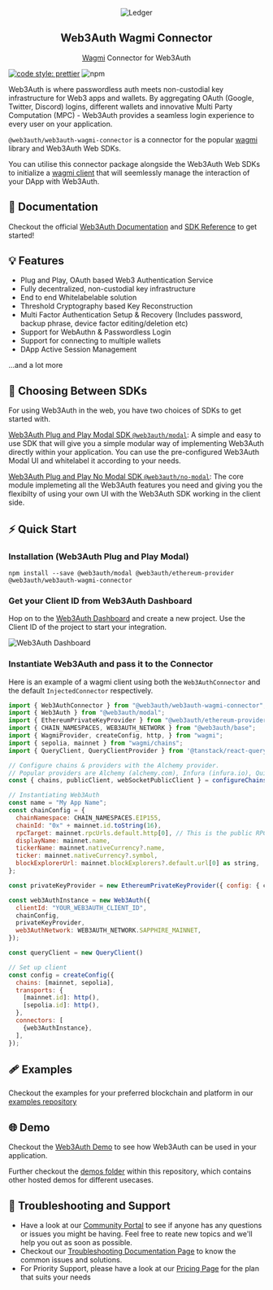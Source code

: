 <p align="center">
 <img src="https://web3auth.io/images/w3a-L-Favicon-1.svg" align="center" alt="Ledger" />
 <h2 align="center">Web3Auth Wagmi Connector</h2>
 <p align="center"><a href="https://github.com/tmm/wagmi">Wagmi</a> Connector for Web3Auth</p>
</p>

[![code style: prettier](https://img.shields.io/badge/code_style-prettier-ff69b4.svg?style=flat-square)](https://github.com/prettier/prettier)
![npm](https://img.shields.io/npm/dw/@web3auth/web3auth-wagmi-connector)

Web3Auth is where passwordless auth meets non-custodial key infrastructure for Web3 apps and wallets. By aggregating OAuth (Google, Twitter, Discord) logins, different wallets and innovative Multi Party Computation (MPC) - Web3Auth provides a seamless login experience to every user on your application.

`@web3auth/web3auth-wagmi-connector` is a connector for the popular [wagmi](https://github.com/tmm/wagmi) library and Web3Auth Web SDKs. 

You can utilise this connector package alongside the Web3Auth Web SDKs to  initialize a [wagmi client](https://wagmi.sh/docs/client) that will seemlessly manage the interaction of your DApp with Web3Auth.

## 📖 Documentation

Checkout the official [Web3Auth Documentation](https://web3auth.io/docs) and [SDK Reference](https://web3auth.io/docs/sdk/web/) to get started!

## 💡 Features

- Plug and Play, OAuth based Web3 Authentication Service
- Fully decentralized, non-custodial key infrastructure
- End to end Whitelabelable solution
- Threshold Cryptography based Key Reconstruction
- Multi Factor Authentication Setup & Recovery (Includes password, backup phrase, device factor editing/deletion etc)
- Support for WebAuthn & Passwordless Login
- Support for connecting to multiple wallets
- DApp Active Session Management

...and a lot more

## 💭 Choosing Between SDKs

For using Web3Auth in the web, you have two choices of SDKs to get started with.

[Web3Auth Plug and Play Modal SDK `@web3auth/modal`](https://web3auth.io/docs/sdk/web/modal/): A simple and easy to use SDK that will give you a simple modular way of implementing Web3Auth directly within your application. You can use the pre-configured Web3Auth Modal UI and whitelabel it according to your needs.

[Web3Auth Plug and Play No Modal SDK `@web3auth/no-modal`](https://web3auth.io/docs/sdk/web/no-modal/): The core module implemeting all the Web3Auth features you need and giving you the flexibilty of using your own UI with the Web3Auth SDK working in the client side.

## ⚡ Quick Start

### Installation (Web3Auth Plug and Play Modal)

```shell
npm install --save @web3auth/modal @web3auth/ethereum-provider @web3auth/web3auth-wagmi-connector
```

### Get your Client ID from Web3Auth Dashboard

Hop on to the [Web3Auth Dashboard](https://dashboard.web3auth.io/) and create a new project. Use the Client ID of the project to start your integration.

![Web3Auth Dashboard](https://web3auth.io/docs/assets/images/project_plug_n_play-89c39ec42ad993107bb2485b1ce64b89.png)

### Instantiate Web3Auth and pass it to the Connector

Here is an example of a wagmi client using both the `Web3AuthConnector` and the default `InjectedConnector` respectively.

```js
import { Web3AuthConnector } from "@web3auth/web3auth-wagmi-connector";
import { Web3Auth } from "@web3auth/modal";
import { EthereumPrivateKeyProvider } from "@web3auth/ethereum-provider";
import { CHAIN_NAMESPACES, WEB3AUTH_NETWORK } from "@web3auth/base";
import { WagmiProvider, createConfig, http, } from "wagmi";
import { sepolia, mainnet } from "wagmi/chains";
import { QueryClient, QueryClientProvider } from '@tanstack/react-query' 

// Configure chains & providers with the Alchemy provider.
// Popular providers are Alchemy (alchemy.com), Infura (infura.io), Quicknode (quicknode.com) etc.
const { chains, publicClient, webSocketPublicClient } = configureChains([mainnet, arbitrum, polygon], [publicProvider()]);

// Instantiating Web3Auth
const name = "My App Name";
const chainConfig = {
  chainNamespace: CHAIN_NAMESPACES.EIP155,
  chainId: "0x" + mainnet.id.toString(16),
  rpcTarget: mainnet.rpcUrls.default.http[0], // This is the public RPC we have added, please pass on your own endpoint while creating an app
  displayName: mainnet.name,
  tickerName: mainnet.nativeCurrency?.name,
  ticker: mainnet.nativeCurrency?.symbol,
  blockExplorerUrl: mainnet.blockExplorers?.default.url[0] as string,
};

const privateKeyProvider = new EthereumPrivateKeyProvider({ config: { chainConfig } });

const web3AuthInstance = new Web3Auth({
  clientId: "YOUR_WEB3AUTH_CLIENT_ID",
  chainConfig,
  privateKeyProvider,
  web3AuthNetwork: WEB3AUTH_NETWORK.SAPPHIRE_MAINNET,
});

const queryClient = new QueryClient() 

// Set up client
const config = createConfig({
  chains: [mainnet, sepolia],
  transports: {
    [mainnet.id]: http(),
    [sepolia.id]: http(),
  },
  connectors: [
    {web3AuthInstance},
  ],
});
```

## 🩹 Examples

Checkout the examples for your preferred blockchain and platform in our [examples repository](https://github.com/Web3Auth/web3auth-pnp-examples/)

## 🌐 Demo

Checkout the [Web3Auth Demo](https://demo-app.web3auth.io/) to see how Web3Auth can be used in your application.

Further checkout the [demos folder](https://github.com/Web3Auth/web3auth-wagmi-connecto/tree/master/demos) within this repository, which contains other hosted demos for different usecases.

## 💬 Troubleshooting and Support

- Have a look at our [Community Portal](https://community.web3auth.io/) to see if anyone has any questions or issues you might be having. Feel free to reate new topics and we'll help you out as soon as possible.
- Checkout our [Troubleshooting Documentation Page](https://web3auth.io/docs/troubleshooting) to know the common issues and solutions.
- For Priority Support, please have a look at our [Pricing Page](https://web3auth.io/pricing.html) for the plan that suits your needs
